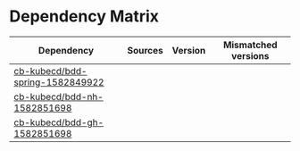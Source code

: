 # Dependency Matrix

Dependency | Sources | Version | Mismatched versions
---------- | ------- | ------- | -------------------
[cb-kubecd/bdd-spring-1582849922](https://github.com/cb-kubecd/bdd-spring-1582849922.git) |  | []() | 
[cb-kubecd/bdd-nh-1582851698](https://github.com/cb-kubecd/bdd-nh-1582851698.git) |  | []() | 
[cb-kubecd/bdd-gh-1582851698](https://github.com/cb-kubecd/bdd-gh-1582851698.git) |  | []() | 
